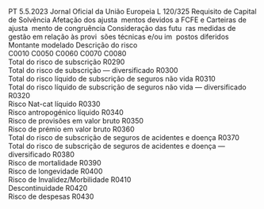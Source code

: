 PT  5.5.2023 Jornal Oficial da União Europeia L 120/325
 Requisito de Capital 
de Solvência  Afetação dos ajusta ­
mentos devidos a FCFE 
e Carteiras de ajusta ­
mento de congruência  Consideração das futu ­
ras medidas de gestão 
em relação às provi ­
sões técnicas e/ou im ­
postos diferidos  Montante modelado  Descrição do risco  
C0010  C0050  C0060  C0070  C0080  
Total do risco de subscrição  R0290  
Total do risco de subscrição — diversificado  R0300  
Total do risco líquido de subscrição de seguros não vida  R0310  
Total do risco líquido de subscrição de seguros 
não vida — diversificado  R0320  
Risco Nat-cat líquido  R0330  
Risco antropogénico líquido  R0340  
Risco de provisões em valor bruto  R0350  
Risco de prémio em valor bruto  R0360  
Total do risco de subscrição de seguros de acidentes e 
doença  R0370  
Total do risco de subscrição de seguros de acidentes e 
doença — diversificado  R0380  
Risco de mortalidade  R0390  
Risco de longevidade  R0400  
Risco de Invalidez/Morbilidade  R0410  
Descontinuidade  R0420  
Risco de despesas  R0430